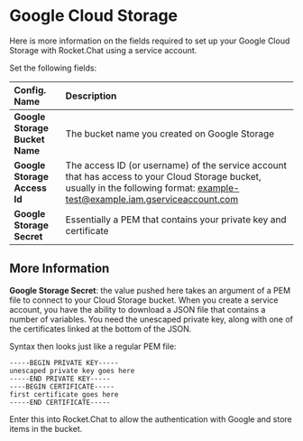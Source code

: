# Google Cloud Storage

Here is more information on the fields required to set up your Google Cloud Storage with Rocket.Chat using a service account.

Set the following fields:

| Config. Name | Description |
| :--- | :--- |
| **Google Storage Bucket Name** | The bucket name you created on Google Storage |
| **Google Storage Access Id** | The access ID \(or username\) of the service account that has access to your Cloud Storage bucket, usually in the following format: example-test@example.iam.gserviceaccount.com |
| **Google Storage Secret** | Essentially a PEM that contains your private key and certificate |

## More Information

**Google Storage Secret**: the value pushed here takes an argument of a PEM file to connect to your Cloud Storage bucket. When you create a service account, you have the ability to download a JSON file that contains a number of variables. You need the unescaped private key, along with one of the certificates linked at the bottom of the JSON.

Syntax then looks just like a regular PEM file:

```text
-----BEGIN PRIVATE KEY-----
unescaped private key goes here
-----END PRIVATE KEY-----
----BEGIN CERTIFICATE-----
first certificate goes here
-----END CERTIFICATE-----
```

Enter this into Rocket.Chat to allow the authentication with Google and store items in the bucket.


